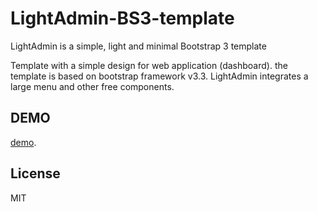 # LightAdmin-BS3-template
LightAdmin is a simple, light and minimal Bootstrap 3 template

Template with a simple design for web application (dashboard).
the template is based on bootstrap framework v3.3.
LightAdmin integrates a large menu and other free components.

## DEMO
[demo](http://lightadmin.jamelbaz.com/).

## License

MIT

